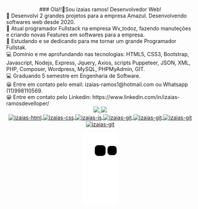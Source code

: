 <div align="center">
  ### Olá!!👋Sou izaias ramos! Desenvolvedor Web!
</div>

<div align="start">
  🏢 Desenvolvi 2 grandes projetos para a empresa Amazul. Desenvolvendo softwares web desde 2020.<br/>
  🏢 Atual programador Fullstack na empresa Wv_todoz, fazendo manuteções e criando novas Features em softwares para a empresa.<br/>
  💎 Estudando e se dedicando para me tornar um grande Programador Fullstak.                                        <br/>
  💻 Domínio e me aprofundando nas tecnologias: HTML5, CSS3, Bootstrap, Javascript, Nodejs, Express, Jquery, Axios, scripts Puppeteer, JSON, XML, PHP, Composer, Wordpress, MySQL, PHPMyAdmin, GIT.                <br/> 
  💻 Graduando 5 semestre em Engenharia de Software.                               <br/>
  😀 Entre em contato pelo email: izaias-ramos1@hotmail.com ou Whatsapp (11)998110569.                  <br/>
  😀 Entre em contato pelo Linkedin: https://www.linkedin.com/in/izaias-ramosdevelloper/                  <br/>
</div>
<div align="center">
  <a href="https://github.com/izaiasramos">
  <img height="150em" src="https://github-readme-stats.vercel.app/api?username=izaiasramos&show_icons=true&theme=dracula&include_all_commits=true&count_private=true"/>
  <img height="150em" src="https://github-readme-stats.vercel.app/api/top-langs/?username=izaiasramos&layout=compact&langs_count=7&theme=dracula"/>
</div>
<div align="center">
<div>
<img align="center" alt="izaias-html" height="50" width="50" src=https://icongr.am/devicon/html5-original-wordmark.svg?size=128&color=currentColor/>
<img align="center" alt="izaias-css" height="50" width="50" src=https://icongr.am/devicon/css3-original-wordmark.svg?size=128&color=currentColor/>    
<img align="center" alt="izaias-js" height="50" width="50" src=https://icongr.am/devicon/javascript-original.svg?size=128&color=currentColor/>
 <img align="center" alt="izaias-git" height="70" width="70" src=https://icongr.am/devicon/php-original.svg?size=120&color=currentColor/>
 <img align="center" alt="izaias-git" height="70" width="70" src=https://icongr.am/devicon/java-original.svg?size=128&color=currentColor/>
 <img align="center" alt="izaias-git" height="70" width="70" src=https://icongr.am/devicon/postgresql-original-wordmark.svg?size=120&color=currentColor/>
 <img align="center" alt="izaias-git" height="70" width="70" src=https://icongr.am/devicon/git-original-wordmark.svg?size=128&color=currentColor/>
  </div>    
  

   ![Animação de cobra](https://github.com/rafaballerini/rafaballerini/blob/output/github-contribution-grid-snake.svg)
 

  
